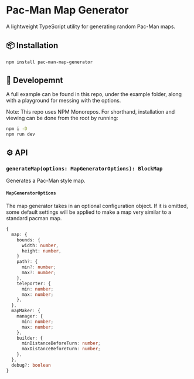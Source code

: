 # Pac-Man Map Generator

A lightweight TypeScript utility for generating random Pac-Man maps.

## 📦 Installation

```bash
npm install pac-man-map-generator
```


## 🚀 Developemnt

A full example can be found in this repo, under the example folder, along with a playground for messing with the options.

Note: This repo uses NPM Monorepos. For shorthand, installation and viewing can be done from the root by running:

```bash
npm i -D
npm run dev
```

## ⚙️ API

### `generateMap(options: MapGeneratorOptions): BlockMap`

Generates a Pac-Man style map.

#### `MapGeneratorOptions`

The map generator takes in an optional configuration object. If it is omitted, some default settings will be applied to make a map very similar to a standard pacman map.

```ts
{
  map: { 
    bounds: {
      width: number,
      height: number,
    }
    path?: {
      min?: number;
      max?: number;
    },
    teleporter: {
      min: number;
      max: number;
    },
  },
  mapMaker: {
    manager: {
      min: number;
      max: number;
    },
    builder: {
      minDistanceBeforeTurn: number;
      maxDistanceBeforeTurn: number;
    },
  },
  debug?: boolean
}
```